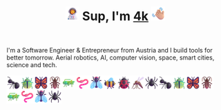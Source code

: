 <h1 align="center"><img src="https://github.com/4k/4k/blob/main/assets/Astronaut.png" height="32" /> Sup, I'm <a href="https://github.com/4k/" target="_blank">4k</a> <img src="https://github.com/4k/4k/blob/main/assets/Waving%20Hand%20Medium-Light%20Skin%20Tone.png" height="32" /></h1>
<br />
<br />
I'm a Software Engineer & Entrepreneur from Austria and I build tools for better tomorrow. Aerial robotics, AI, computer vision, space, smart cities, science and tech.
<br />
<br />
<div>
  <img align="left" src="https://github.com/4k/4k/blob/main/assets/Ant.png" height="32" />
  <img align="left" src="https://github.com/4k/4k/blob/main/assets/Beetle.png" height="32" />
  <img align="left" src="https://github.com/4k/4k/blob/main/assets/Butterfly.png" height="32" />
  <img align="left" src="https://github.com/4k/4k/blob/main/assets/Cockroach.png" height="32" />
  <img align="left" src="https://github.com/4k/4k/blob/main/assets/Cricket.png" height="32" />
  <img align="left" src="https://github.com/4k/4k/blob/main/assets/Worm.png" height="32" />  
  <img align="left" src="https://github.com/4k/4k/blob/main/assets/Fly.png" height="32" />
  <img align="left" src="https://github.com/4k/4k/blob/main/assets/Honeybee.png" height="32" />  
  <img align="left" src="https://github.com/4k/4k/blob/main/assets/Lady Beetle.png" height="32" />  
  <img align="left" src="https://github.com/4k/4k/blob/main/assets/Mosquito.png" height="32" />  
  <img align="left" src="https://github.com/4k/4k/blob/main/assets/Spider.png" height="32" />  
  <img align="left" src="https://github.com/4k/4k/blob/main/assets/Ant.png" height="32" />
  <img align="left" src="https://github.com/4k/4k/blob/main/assets/Beetle.png" height="32" />
  <img align="left" src="https://github.com/4k/4k/blob/main/assets/Butterfly.png" height="32" />
  <img align="left" src="https://github.com/4k/4k/blob/main/assets/Cockroach.png" height="32" />
  <img align="left" src="https://github.com/4k/4k/blob/main/assets/Cricket.png" height="32" />
  <img align="left" src="https://github.com/4k/4k/blob/main/assets/Worm.png" height="32" />  
  <img align="left" src="https://github.com/4k/4k/blob/main/assets/Fly.png" height="32" />
  <img align="left" src="https://github.com/4k/4k/blob/main/assets/Spider.png" height="32" />  
</div>
